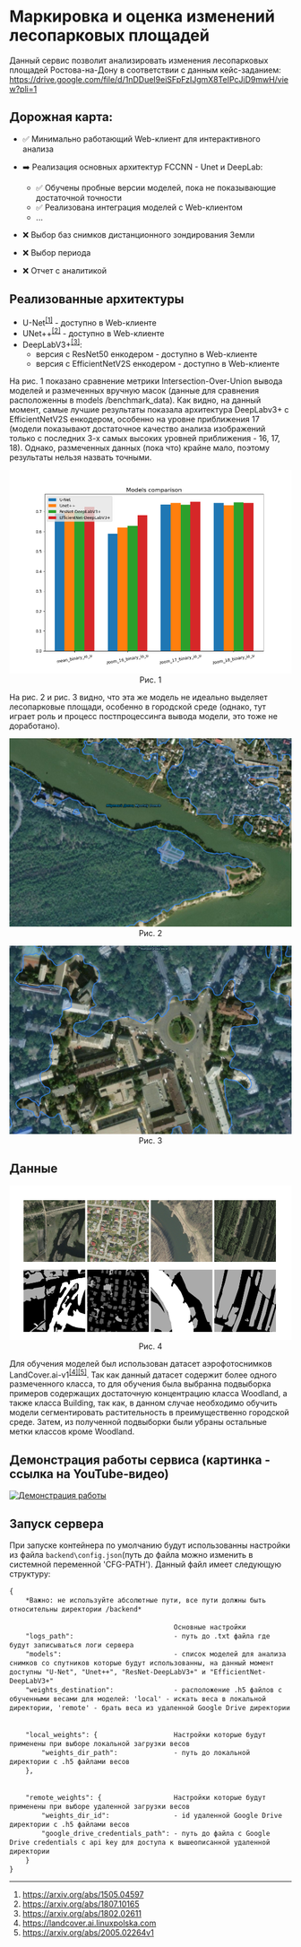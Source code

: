 # Маркировка и оценка изменений лесопарковых площадей

Данный сервис позволит анализировать изменения лесопарковых площадей Ростова-на-Дону в соответствии с данным кейс-заданием:
https://drive.google.com/file/d/1nDDueI9eiSFpFzIJgmX8TeIPcJiD9mwH/view?pli=1


## Дорожная карта:

  - :white_check_mark: Минимально работающий Web-клиент для интерактивного анализа

  - :arrow_right: Реализация основных архитектур FCCNN - Unet и DeepLab:
      - :white_check_mark: Обучены пробные версии моделей, пока не показывающие достаточной точности
      - :white_check_mark: Реализована интеграция моделей с Web-клиентом
      - ...
  
  - :x: Выбор баз снимков дистанционного зондирования Земли
  
  - :x: Выбор периода
  
  - :x: Отчет с аналитикой

## Реализованные архитектуры
- U-Net<sup>[[1]](https://arxiv.org/abs/1505.04597)</sup> - доступно в Web-клиенте
- UNet++<sup>[[2]](https://arxiv.org/abs/1807.10165)</sup> - доступно в Web-клиенте
- DeepLabV3+<sup>[[3]](https://arxiv.org/abs/1802.02611)</sup>:
  - версия с ResNet50 енкодером - доступно в Web-клиенте
  - версия с EfficientNetV2S енкодером - доступно в Web-клиенте
 
На рис. 1 показано сравнение метрики Intersection-Over-Union вывода моделей и размеченных вручную масок (данные для сравнения расположенны в models
/benchmark_data). Как видно, на данный момент, самые лучшие результаты показала архитектура DeepLabv3+ с EfficientNetV2S енкодером, особенно на уровне приближения 17 (модели показывают достаточное качество анализа изображений только с последних 3-х самых высоких уровней приближения - 16, 17, 18). Однако, размеченных данных (пока что) крайне мало, поэтому результаты нельзя назвать точными.

<p align="center"><img src="https://github.com/mikhail-moro/res/blob/main/iou.png"><br>Рис. 1</p>

На рис. 2 и рис. 3 видно, что эта же модель не идеально выделяет лесопарковые площади, особенно в городской среде (однако, тут играет роль и процесс постпроцессинга вывода модели, это тоже не доработано).

<p align="center"><img src="https://github.com/mikhail-moro/res/blob/main/sample_1.png"><br>Рис. 2</p>
<p align="center"><img src="https://github.com/mikhail-moro/res/blob/main/sample_2.png"><br>Рис. 3</p>

## Данные

<p align="center"><img src="https://github.com/mikhail-moro/res/blob/main/landcover_ai.png"><br>Рис. 4</p>

Для обучения моделей был использован датасет аэрофотоснимков LandCover.ai-v1<sup>[[4]](https://landcover.ai.linuxpolska.com)[[5]](https://arxiv.org/abs/2005.02264v1)</sup>. Так как данный датасет содержит более одного размеченного класса, то для обучения была выбранна подвыборка примеров содержащих достаточную концентрацию класса Woodland, а также класса Building, так как, в данном случае необходимо обучить модели сегментировать растительность в преимущественно городской среде. Затем, из полученной подвыборки были убраны остальные метки классов кроме Woodland. 

## Демонстрация работы сервиса (картинка - ссылка на YouTube-видео)
[![Демонстрация работы](https://img.youtube.com/vi/okUjgAhp0fM/maxresdefault.jpg)](https://www.youtube.com/watch?v=okUjgAhp0fM)

## Запуск сервера
При запуске контейнера по умолчанию будут использованны настройки из файла `backend\config.json`(путь до файла можно изменить в системной переменной 'CFG-PATH'). Данный файл имеет следующую структуру:
```
{
    *Важно: не используйте абсолютные пути, все пути должны быть относительны директории /backend*

                                         Основные настройки
    "logs_path":                         - путь до .txt файла где будут записываться логи сервера 
    "models":                            - список моделей для анализа снимков со спутников которые будут использованны, на данный момент доступны "U-Net", "Unet++", "ResNet-DeepLabV3+" и "EfficientNet-DeepLabV3+"
    "weights_destination":               - расположение .h5 файлов с обученными весами для моделей: 'local' - искать веса в локальной директории, 'remote' - брать веса из удаленной Google Drive директории


    "local_weights": {                   Настройки которые будут применены при выборе локальной загрузки весов
        "weights_dir_path":              - путь до локальной директории с .h5 файлами весов
    },


    "remote_weights": {                  Настройки которые будут применены при выборе удаленной загрузки весов
        "weights_dir_id":                - id удаленной Google Drive директории с .h5 файлами весов
        "google_drive_credentials_path": - путь до файла с Google Drive credentials с api key для доступа к вышеописанной удаленной директории
    }
}
```

----

1. https://arxiv.org/abs/1505.04597
2. https://arxiv.org/abs/1807.10165
3. https://arxiv.org/abs/1802.02611
4. https://landcover.ai.linuxpolska.com
5. https://arxiv.org/abs/2005.02264v1
